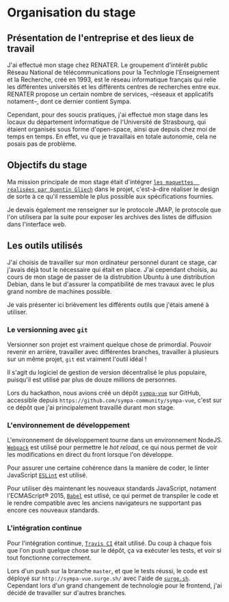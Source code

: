 # Organisation du stage

## Présentation de l'entreprise et des lieux de travail

J'ai effectué mon stage chez RENATER.
Le groupement d'intérêt public Réseau National de télécommunications pour 
la Technlogie l'Enseignement et la Recherche, créé en 1993, est le réseau 
informatique français qui relie les différentes universités et les 
différents centres de recherches entre eux.
RENATER propose un certain nombre de services, –réseaux et applicatifs 
notament–, dont ce dernier contient Sympa.

Cependant, pour des soucis pratiques, j'ai effectué mon stage dans les 
locaux du département informatique de l'Université de Strasbourg, qui 
étaient organisés sous forme d'open-space, ainsi que depuis chez moi de 
temps en temps. En effet, vu que je travaillais en totale autonomie, cela 
ne posais pas de problème.

## Objectifs du stage

Ma mission principale de mon stage était d'intégrer [`les maquettes 
réalisées par Quentin Gliech`](https://s.sandhose.fr/sympa/spec/) dans le 
projet, c'est-à-dire réaliser le design de sorte à ce qu'il ressemble le 
plus possible aux spécifications fournies.

Je devais également me renseigner sur le protocole JMAP, le protocole que 
l'on utilisera par la suite pour exposer les archives des listes de 
diffusion dans l'interface web.

## Les outils utilisés

J'ai choisis de travailler sur mon ordinateur personnel durant ce stage, 
car j'avais déjà tout le nécessaire qui était en place. J'ai cependant 
choisis, au cours de mon stage de passer de la distrubition Ubuntu à une 
distribution Debian, dans le but d'assurer la compatibilité de mes 
travaux avec le plus grand nombre de machines possible.

Je vais présenter ici brièvement les différents outils que j'étais amené 
à utiliser.

### Le versionning avec `git`

Versionner son projet est vraiment quelque chose de primordial. Pouvoir 
revenir en arrière, travailler avec différentes branches, travailler à 
plusieurs sur un même projet, `git` est vraiment l'outil idéal !

Il s'agit du logiciel de gestion de version décentralisé le plus 
populaire, puisqu'il est utilisé par plus de douze millions de personnes.

Lors du hackathon, nous avions créé un dépôt 
[`sympa-vue`](https://github.com/sympa-community/sympa-vue) sur GitHub, 
accessible depuis `https://github.com/sympa-community/sympa-vue`, c'est 
sur ce dépôt que j'ai principalement travaillé durant mon stage.

### L'environnement de développement

L'environnement de développement tourne dans un environnement NodeJS. 
[`Webpack`](https://webpack.js.org/) est utilisé pour permettre le *hot 
reload*, ce qui nous permet de voir les modifications en direct du front 
lorsque l'on développe.

Pour assurer une certaine cohérence dans la manière de coder, le linter 
JavaScript [`ESLint`](https://eslint.org/) est utilisé.

Pour utiliser dès maintenant les nouveaux standards JavaScript, notament 
l'ECMAScript® 2015, [`Babel`](https://babeljs.io/) est utlisé, ce qui 
permet de transpiler le code et le rendre compatible avec les anciens 
navigateurs ne supportant pas encore ces nouveaux standards.

### L'intégration continue

Pour l'intégration continue, [`Travis CI`](https://travis-ci.org/) était 
utilisé. Du coup à chaque fois que l'on push quelque chose sur le dépôt, 
ça va exécuter les tests, et voir si tout fonctionne correctement.

Lors d'un push sur la branche `master`, et que le tests réussi, le code 
est déployé sur `http://sympa-vue.surge.sh/` avec l'aide de 
[`surge.sh`](http://surge.sh/). Cependant lors d'un grand changement de 
technologie pour le frontend, j'ai décidé de travailler sur d'autres
branches.
